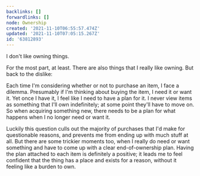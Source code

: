 ```yaml
---
backlinks: []
forwardlinks: []
node: Ownership
created: '2021-11-10T06:55:57.474Z'
updated: '2021-11-10T07:05:15.267Z'
id: '63812893'
---
```

I don't like owning things. 

For the most part, at least. There are also things that I really like owning. But back to the dislike:

Each time I'm considering whether or not to purchase an item, I face a dilemma. Presumably if I'm thinking about buying the item, I need it or want it. Yet once I have it, I feel like I need to have a plan for it. I never view items as something that I'll own indefinitely; at some point they'll have to move on. So when acquiring something new, there needs to be a plan for what happens when I no longer need or want it. 

Luckily this question culls out the majority of purchases that I'd make for questionable reasons, and prevents me from ending up with much stuff at all. But there are some trickier moments too, when I really do need or want something and have to come up with a clear end-of-ownership plan. Having the plan attached to each item is definitely a positive; it leads me to feel confident that the thing has a place and exists for a reason, without it feeling like a burden to own. 

